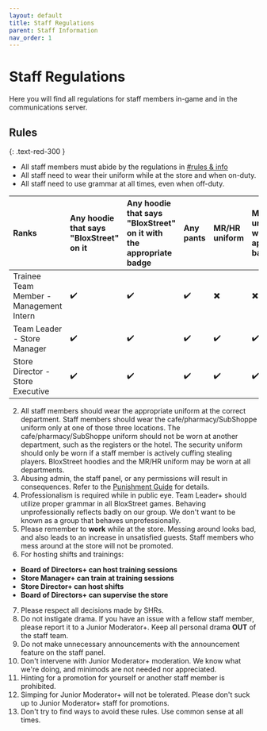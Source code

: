 ```yaml
---
layout: default
title: Staff Regulations
parent: Staff Information
nav_order: 1
---
```


# Staff Regulations 
Here you will find all regulations for staff members in-game and in the communications server.

## Rules
{: .text-red-300 } 
- All staff members must abide by the regulations in [#rules & info](https://discord.gg/bloxstreet)
- All staff need to wear their uniform while at the store and when on-duty.
- All staff need to use grammar at all times, even when off-duty.
 
 | Ranks       | Any hoodie that says "BloxStreet" on it    | Any hoodie that says "BloxStreet" on it with the appropriate badge | Any pants | MR/HR uniform | MR/HR uniform with the appropriate badge | Any appropriate clothing with the HR badge | 
|:-------------|:------------------|:------|:--------|:----------|:--------|:-----------|
| Trainee Team Member - Management Intern  | ✔️| ✔️  | ✔️ | ✖️ | ✖️ | ✖️ |
| Team Leader - Store Manager | ✔️| ✔️  | ✔️ | ✔️ | ✔️ | ✖️ |
| Store Director - Store Executive  | ✔️| ✔️  | ✔️ | ✔️ | ✔️ | ✔️ |

2.  All staff members should wear the appropriate uniform at the correct department. Staff members should wear the cafe/pharmacy/SubShoppe uniform only at one of those three locations. The cafe/pharmacy/SubShoppe uniform should not be worn at another department, such as the registers or the hotel. The security uniform should only be worn if a staff member is actively cuffing stealing players. BloxStreet hoodies and the MR/HR uniform may be worn at all departments.    
3.  Abusing admin, the staff panel, or any permissions will result in consequences. Refer to the [Punishment Guide](https://support.bloxstreet.store/guides/punishment-guide.html) for details. 
4.  Professionalism is required while in public eye. Team Leader+ should utilize proper grammar in all BloxStreet games. Behaving unprofessionally reflects badly on our group. We don't want to be known as a group that behaves unprofessionally.
5.  Please remember to **work** while at the store. Messing around looks bad, and also leads to an increase in unsatisfied guests. Staff members who mess around at the store will not be promoted.
6.  For hosting shifts and trainings:
  *  **Board of Directors+ can host training sessions**
  *  **Store Manager+ can train at training sessions**
  *  **Store Director+ can host shifts**
  *  **Board of Directors+ can supervise the store**
7.  Please respect all decisions made by SHRs.
8.  Do not instigate drama. If you have an issue with a fellow staff member, please report it to a Junior Moderator+. Keep all personal drama **OUT** of the staff team.
9.  Do not make unnecessary announcements with the announcement feature on the staff panel.
10.  Don't intervene with Junior Moderator+ moderation. We know what we're doing, and minimods are not needed nor appreciated.
11.  Hinting for a promotion for yourself or another staff member is prohibited.
12.  Simping for Junior Moderator+ will not be tolerated. Please don't suck up to Junior Moderator+ staff for promotions.
13.  Don't try to find ways to avoid these rules. Use common sense at all times.
